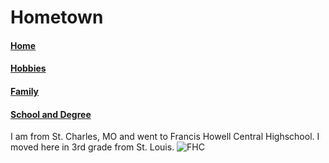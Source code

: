 # Hometown
#### [Home](https://github.com/lukefisha/README.md.git)
#### [Hobbies](https://github.com/lukefisha/Hobbies.md.git)
#### [Family](https://github.com/lukefisha/Family.md.git)
#### [School and Degree](https://github.com/lukefisha/School.md.git)
I am from St. Charles, MO and went to Francis Howell Central Highschool. I moved here in 3rd grade from St. Louis.
![FHC](https://encrypted-tbn0.gstatic.com/images?q=tbn:ANd9GcTz9CJpBIMxvSJeL3AQ86nmqrixGHCnhQHwQQ&usqp=CAU)
